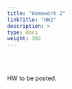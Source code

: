 ```yaml
---
title: "Homework 2"
linkTitle: "HW2"
description: >
type: docs
weight: 302
---
```


<br></br>

HW to be posted.





